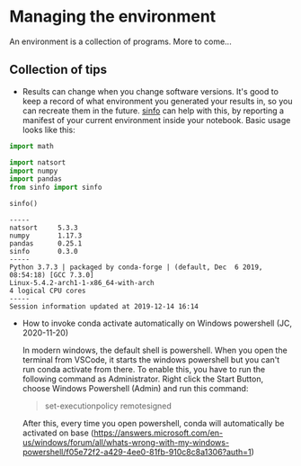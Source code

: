 # Managing the environment

An environment is a collection of programs. More to come...

## Collection of tips

* Results can change when you change software versions. It's good to keep a record of what environment you generated your results in, so you can recreate them in the future. [sinfo](https://gitlab.com/joelostblom/sinfo) can help with this, by reporting a manifest of your current environment inside your notebook. Basic usage looks like this:

```python
import math

import natsort
import numpy
import pandas
from sinfo import sinfo

sinfo()
```

```
-----
natsort     5.3.3
numpy       1.17.3
pandas      0.25.1
sinfo       0.3.0
-----
Python 3.7.3 | packaged by conda-forge | (default, Dec  6 2019, 08:54:18) [GCC 7.3.0]
Linux-5.4.2-arch1-1-x86_64-with-arch
4 logical CPU cores
-----
Session information updated at 2019-12-14 16:14
```

* How to invoke conda activate automatically on Windows powershell (JC, 2020-11-20)

    In modern windows, the default shell is powershell. When you open the terminal from VSCode, it starts the windows powershell but you can't run conda activate from there. To enable this, you have to run the following command as Administrator. Right click the Start Button, choose Windows Powershell (Admin) and run this command:
    
    > set-executionpolicy remotesigned

    After this, every time you open powershell, conda will automatically be activated on base (https://answers.microsoft.com/en-us/windows/forum/all/whats-wrong-with-my-windows-powershell/f05e72f2-a429-4ee0-81fb-910c8c8a1306?auth=1)